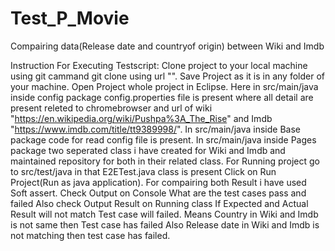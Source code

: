 # Test_P_Movie
Compairing data(Release date and countryof origin) between Wiki and Imdb

Instruction For Executing Testscript:
Clone project to your local machine using git cammand git clone using url "".
Save Project as it is in any folder of your machine.
Open Project whole project in Eclipse.
Here in src/main/java inside config package config.properties file is present where all detail are present releted to chromebrowser and url of wiki "https://en.wikipedia.org/wiki/Pushpa%3A_The_Rise" and Imdb "https://www.imdb.com/title/tt9389998/".
In src/main/java inside Base package code for read config file is present.
In src/main/java inside Pages package two seperated class i have created for Wiki and Imdb and maintained repository for both in their related class.
For Running project go to src/test/java in that E2ETest.java class is present Click on Run Project(Run as java application).
For compairing both Result i have used Soft assert.
Check Output on Console What are the test cases pass and failed 
Also check Output Result on Running class
If Expected and Actual Result will not match Test case will failed.
Means Country in Wiki and Imdb is not same then Test case has failed
Also Release date in Wiki and Imdb is not matching then test case has failed.

